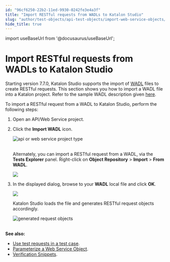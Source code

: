 ```yaml
---
id: "96cf6250-22b2-11ed-9930-0242fe3e4a3f"
title: "Import RESTful requests from WADLs to Katalon Studio"
slug: "author/test-objects/api-test-objects/import-web-service-objects/import-restful-requests-from-wadls-to-katalon-studio"
hide_title: true
---
```

import useBaseUrl from '@docusaurus/useBaseUrl';


# <a id="id" class="anchor_top_offset"/><a id="ariaid-title1" class="anchor_top_offset"/>Import RESTful requests from WADLs to <span xmlns="http://www.w3.org/1999/xhtml" className="ph">Katalon Studio</span> 

<p xmlns="http://www.w3.org/1999/xhtml" className="p">Starting version 7.7.0, Katalon Studio supports   the import of <a className="xref j-external-link" href="https://www.w3.org/Submission/2009/03/" target="_blank">WADL</a> files to   create RESTful requests. This section shows you how to import a   WADL file into a Katalon project. Refer to the sample WADL   description given <a className="xref j-external-link" href="https://www.w3.org/Submission/wadl/#x3-40001.3" target="_blank">here</a>.</p> 
<p xmlns="http://www.w3.org/1999/xhtml" className="p">To import a RESTful request from a WADL to Katalon Studio,   perform the following steps:</p> 
<ol xmlns="http://www.w3.org/1999/xhtml" className="ol"><li className="li">     <p className="p">Open an API/Web Service project.</p>   </li><li className="li">     <p className="p">Click the <strong className="ph b">Import WADL</strong> icon.</p>     <p className="p">       <img className="image" src={useBaseUrl("https://github.com/katalon-studio/docs-images/raw/master/katalon-studio/docs/import-wadl/icon.png")} width={400} alt="api or web service project type" /><br /><br />     </p>     <p className="p">Alternately, you can import a RESTful request from a WADL, via       the <strong className="ph b">Tests Explorer</strong> panel. Right-click on       <strong className="ph b">Object Repository</strong> &gt; <strong className="ph b">Import</strong>       &gt; <strong className="ph b">From WADL</strong>.</p>     <p className="p">       <img className="image" width={600} src={useBaseUrl("/6828dce0-34ca-11ed-9930-0242fe3e4a3f.png")} /></p>   </li><li className="li">     <p className="p">In the displayed dialog, browse to your <strong className="ph b">WADL</strong>       local file and click <strong className="ph b">OK</strong>.</p>     <p className="p">       <img className="image" width={600} src={useBaseUrl("/0dd7b800-34cb-11ed-9930-0242fe3e4a3f.png")} /></p>     <p className="p">Katalon Studio loads the file and generates RESTful request       objects accordingly.</p>     <p className="p">       <img className="image" src={useBaseUrl("https://github.com/katalon-studio/docs-images/raw/master/katalon-studio/docs/import-wadl/imported.png")} width={500} alt="generated request objects" /><br /><br />     </p>   </li></ol> 
<p xmlns="http://www.w3.org/1999/xhtml" className="p">   <strong className="ph b">See also:</strong> </p> 
<ul xmlns="http://www.w3.org/1999/xhtml" className="ul"><li className="li">     <a className="xref" href="/docs/author/create-test-cases/using-web-services-in-a-test-case-in-katalon-studio">Use       test requests in a test case</a>.</li><li className="li">     <a className="xref" href="/docs/author/test-objects/api-test-objects/rest-request/parameterize-a-web-service-object-in-katalon-studio">Parameterize a       Web Service Object</a>.</li><li className="li">     <a className="xref" href="/docs/author/test-objects/api-test-objects/verification-snippets-in-katalon-studio">Verification       Snippets</a>.</li></ul> 
